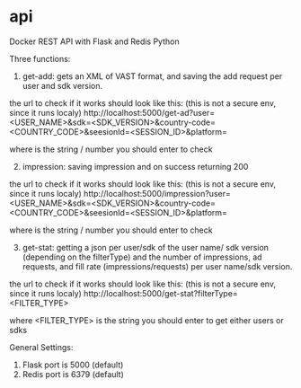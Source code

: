 # api
Docker REST API with Flask and Redis Python 



Three functions:
1. get-add: 
gets an XML of VAST format, and saving the add request per user and sdk version.

the url to check if it works should look like this: (this is not a secure env, since it runs localy)
http://localhost:5000/get-ad?user=<USER_NAME>&sdk=<SDK_VERSION>&country-code=<COUNTRY_CODE>&seesionId=<SESSION_ID>&platform=<PLATFORM>

where <SOMETHING> is the string / number you should enter to check

2. impression: 
saving impression and on success returning 200 

the url to check if it works should look like this: (this is not a secure env, since it runs localy)
http://localhost:5000/impression?user=<USER_NAME>&sdk=<SDK_VERSION>&country-code=<COUNTRY_CODE>&seesionId=<SESSION_ID>&platform=<PLATFORM>

where <SOMETHING> is the string / number you should enter to check

3. get-stat: 
getting a json per user/sdk of the user name/ sdk version (depending on the filterType) 
and the number of impressions, ad requests, and fill rate (impressions/requests) per user name/sdk version.

the url to check if it works should look like this: (this is not a secure env, since it runs localy)
http://localhost:5000/get-stat?filterType=<FILTER_TYPE>

where <FILTER_TYPE> is the string you should enter to get either users or sdks

General Settings:
1. Flask port is 5000 (default)
2. Redis port is 6379 (default)



